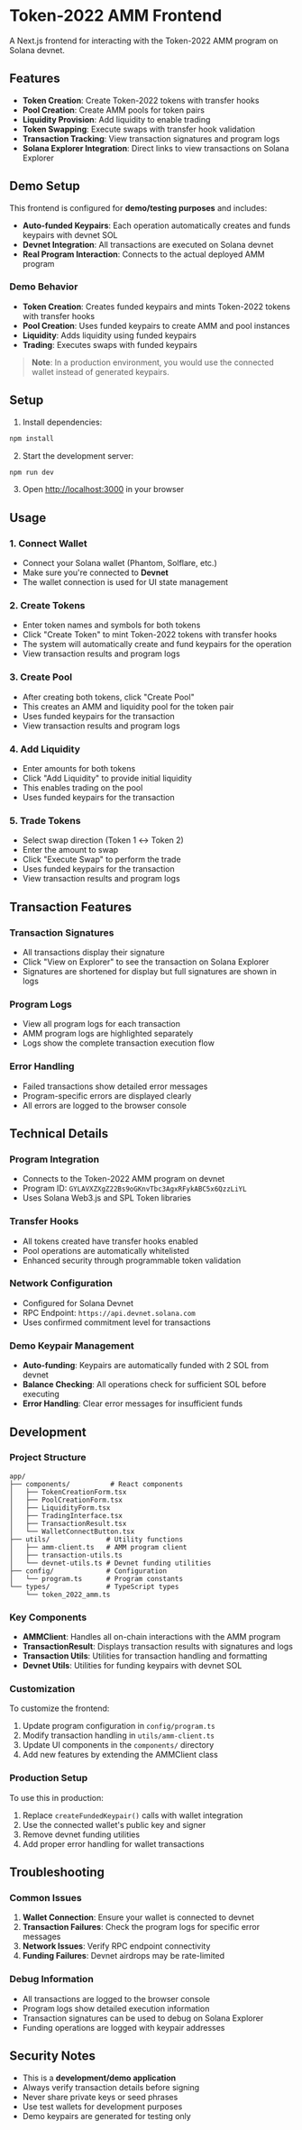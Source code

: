 # Token-2022 AMM Frontend

A Next.js frontend for interacting with the Token-2022 AMM program on Solana devnet.

## Features

- **Token Creation**: Create Token-2022 tokens with transfer hooks
- **Pool Creation**: Create AMM pools for token pairs
- **Liquidity Provision**: Add liquidity to enable trading
- **Token Swapping**: Execute swaps with transfer hook validation
- **Transaction Tracking**: View transaction signatures and program logs
- **Solana Explorer Integration**: Direct links to view transactions on Solana Explorer

## Demo Setup

This frontend is configured for **demo/testing purposes** and includes:

- **Auto-funded Keypairs**: Each operation automatically creates and funds keypairs with devnet SOL
- **Devnet Integration**: All transactions are executed on Solana devnet
- **Real Program Interaction**: Connects to the actual deployed AMM program

### Demo Behavior

- **Token Creation**: Creates funded keypairs and mints Token-2022 tokens with transfer hooks
- **Pool Creation**: Uses funded keypairs to create AMM and pool instances
- **Liquidity**: Adds liquidity using funded keypairs
- **Trading**: Executes swaps with funded keypairs

> **Note**: In a production environment, you would use the connected wallet instead of generated keypairs.

## Setup

1. Install dependencies:
```bash
npm install
```

2. Start the development server:
```bash
npm run dev
```

3. Open [http://localhost:3000](http://localhost:3000) in your browser

## Usage

### 1. Connect Wallet
- Connect your Solana wallet (Phantom, Solflare, etc.)
- Make sure you're connected to **Devnet**
- The wallet connection is used for UI state management

### 2. Create Tokens
- Enter token names and symbols for both tokens
- Click "Create Token" to mint Token-2022 tokens with transfer hooks
- The system will automatically create and fund keypairs for the operation
- View transaction results and program logs

### 3. Create Pool
- After creating both tokens, click "Create Pool"
- This creates an AMM and liquidity pool for the token pair
- Uses funded keypairs for the transaction
- View transaction results and program logs

### 4. Add Liquidity
- Enter amounts for both tokens
- Click "Add Liquidity" to provide initial liquidity
- This enables trading on the pool
- Uses funded keypairs for the transaction

### 5. Trade Tokens
- Select swap direction (Token 1 ↔ Token 2)
- Enter the amount to swap
- Click "Execute Swap" to perform the trade
- Uses funded keypairs for the transaction
- View transaction results and program logs

## Transaction Features

### Transaction Signatures
- All transactions display their signature
- Click "View on Explorer" to see the transaction on Solana Explorer
- Signatures are shortened for display but full signatures are shown in logs

### Program Logs
- View all program logs for each transaction
- AMM program logs are highlighted separately
- Logs show the complete transaction execution flow

### Error Handling
- Failed transactions show detailed error messages
- Program-specific errors are displayed clearly
- All errors are logged to the browser console

## Technical Details

### Program Integration
- Connects to the Token-2022 AMM program on devnet
- Program ID: `GYLAVXZXgZ22Bs9oGKnvTbc3AgxRFykABC5x6QzzLiYL`
- Uses Solana Web3.js and SPL Token libraries

### Transfer Hooks
- All tokens created have transfer hooks enabled
- Pool operations are automatically whitelisted
- Enhanced security through programmable token validation

### Network Configuration
- Configured for Solana Devnet
- RPC Endpoint: `https://api.devnet.solana.com`
- Uses confirmed commitment level for transactions

### Demo Keypair Management
- **Auto-funding**: Keypairs are automatically funded with 2 SOL from devnet
- **Balance Checking**: All operations check for sufficient SOL before executing
- **Error Handling**: Clear error messages for insufficient funds

## Development

### Project Structure
```
app/
├── components/          # React components
│   ├── TokenCreationForm.tsx
│   ├── PoolCreationForm.tsx
│   ├── LiquidityForm.tsx
│   ├── TradingInterface.tsx
│   ├── TransactionResult.tsx
│   └── WalletConnectButton.tsx
├── utils/              # Utility functions
│   ├── amm-client.ts   # AMM program client
│   ├── transaction-utils.ts
│   └── devnet-utils.ts # Devnet funding utilities
├── config/             # Configuration
│   └── program.ts      # Program constants
└── types/              # TypeScript types
    └── token_2022_amm.ts
```

### Key Components

- **AMMClient**: Handles all on-chain interactions with the AMM program
- **TransactionResult**: Displays transaction results with signatures and logs
- **Transaction Utils**: Utilities for transaction handling and formatting
- **Devnet Utils**: Utilities for funding keypairs with devnet SOL

### Customization

To customize the frontend:

1. Update program configuration in `config/program.ts`
2. Modify transaction handling in `utils/amm-client.ts`
3. Update UI components in the `components/` directory
4. Add new features by extending the AMMClient class

### Production Setup

To use this in production:

1. Replace `createFundedKeypair()` calls with wallet integration
2. Use the connected wallet's public key and signer
3. Remove devnet funding utilities
4. Add proper error handling for wallet transactions

## Troubleshooting

### Common Issues

1. **Wallet Connection**: Ensure your wallet is connected to devnet
2. **Transaction Failures**: Check the program logs for specific error messages
3. **Network Issues**: Verify RPC endpoint connectivity
4. **Funding Failures**: Devnet airdrops may be rate-limited

### Debug Information

- All transactions are logged to the browser console
- Program logs show detailed execution information
- Transaction signatures can be used to debug on Solana Explorer
- Funding operations are logged with keypair addresses

## Security Notes

- This is a **development/demo application**
- Always verify transaction details before signing
- Never share private keys or seed phrases
- Use test wallets for development purposes
- Demo keypairs are generated for testing only 